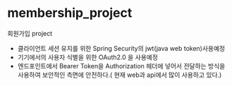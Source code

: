 # membership_project

회원가입 project
- 클라이언트 세션 유지를 위한 Spring Security의 jwt(java web token)사용예정
- 기기에서의 사용자 식별을 위한 OAuth2.0 을 사용예정
- 엔드포인트에서 Bearer Token을 Authorization 헤더에 넣어서 전달하는 방식을 사용하여 보안적인 측면에 안전하다.( 현재 web과 api에서 많이 사용하고 있다.)

